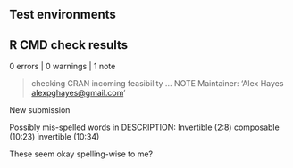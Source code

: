 ## Test environments

## R CMD check results

0 errors | 0 warnings | 1 note

> checking CRAN incoming feasibility ... NOTE
  Maintainer: ‘Alex Hayes <alexpghayes@gmail.com>’
  
  New submission
  
  Possibly mis-spelled words in DESCRIPTION:
    Invertible (2:8)
    composable (10:23)
    invertible (10:34)

These seem okay spelling-wise to me?
